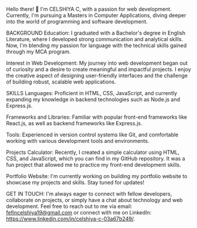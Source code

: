 Hello there! 👋 I'm CELSHIYA C, with a passion for web development. Currently, I'm pursuing a Masters in Computer Applications, diving deeper into the world of programming and software development.

BACKGROUND
Education: I graduated with a Bachelor's degree in English Literature, where I developed strong communication and analytical skills. Now, I'm blending my passion for language with the technical skills gained through my MCA program.

Interest in Web Development: My journey into web development began out of curiosity and a desire to create meaningful and impactful projects. I enjoy the creative aspect of designing user-friendly interfaces and the challenge of building robust, scalable web applications.

SKILLS
Languages: Proficient in HTML, CSS, JavaScript, and currently expanding my knowledge in backend technologies such as Node.js and Express.js.

Frameworks and Libraries: Familiar with popular front-end frameworks like React.js, as well as backend frameworks like Express.js.

Tools: Experienced in version control systems like Git, and comfortable working with various development tools and environments.

Projects
Calculator: Recently, I created a simple calculator using HTML, CSS, and JavaScript, which you can find in my GitHub repository. It was a fun project that allowed me to practice my front-end development skills.

Portfolio Website: I'm currently working on building my portfolio website to showcase my projects and skills. Stay tuned for updates!

GET IN TOUCH:
I'm always eager to connect with fellow developers, collaborate on projects, or simply have a chat about technology and web development. Feel free to reach out to me via email: fefincelshiya19@gmail.com or connect with me on LinkedIn: https://www.linkedin.com/in/celshiya-c-03a67b249/.


